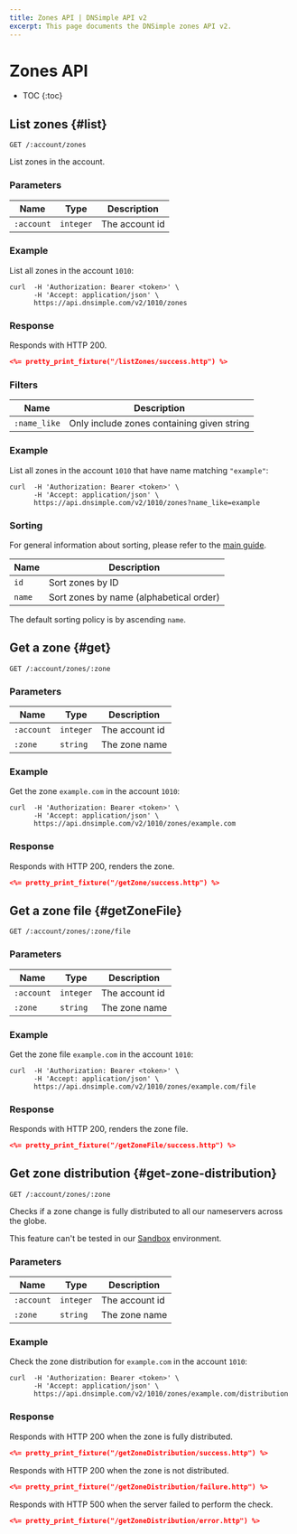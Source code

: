 ```yaml
---
title: Zones API | DNSimple API v2
excerpt: This page documents the DNSimple zones API v2.
---
```


# Zones API

* TOC
{:toc}


## List zones {#list}

    GET /:account/zones

List zones in the account.

### Parameters

Name | Type | Description
-----|------|------------
`:account` | `integer` | The account id

### Example

List all zones in the account `1010`:

    curl  -H 'Authorization: Bearer <token>' \
          -H 'Accept: application/json' \
          https://api.dnsimple.com/v2/1010/zones

### Response

Responds with HTTP 200.

~~~json
<%= pretty_print_fixture("/listZones/success.http") %>
~~~

### Filters

Name | Description
-----|------------
`:name_like` | Only include zones containing given string

### Example

List all zones in the account `1010` that have name matching `"example"`:

    curl  -H 'Authorization: Bearer <token>' \
          -H 'Accept: application/json' \
          https://api.dnsimple.com/v2/1010/zones?name_like=example

### Sorting

For general information about sorting, please refer to the [main guide](/v2/#sorting).

Name | Description
-----|------------
`id` | Sort zones by ID
`name` | Sort zones by name (alphabetical order)

The default sorting policy is by ascending `name`.


## Get a zone {#get}

    GET /:account/zones/:zone

### Parameters

Name | Type | Description
-----|------|------------
`:account` | `integer` | The account id
`:zone` | `string` | The zone name

### Example

Get the zone `example.com` in the account `1010`:

    curl  -H 'Authorization: Bearer <token>' \
          -H 'Accept: application/json' \
          https://api.dnsimple.com/v2/1010/zones/example.com

### Response

Responds with HTTP 200, renders the zone.

~~~json
<%= pretty_print_fixture("/getZone/success.http") %>
~~~

## Get a zone file {#getZoneFile}

    GET /:account/zones/:zone/file

### Parameters

Name | Type | Description
-----|------|------------
`:account` | `integer` | The account id
`:zone` | `string` | The zone name

### Example

Get the zone file `example.com` in the account `1010`:

    curl  -H 'Authorization: Bearer <token>' \
          -H 'Accept: application/json' \
          https://api.dnsimple.com/v2/1010/zones/example.com/file

### Response

Responds with HTTP 200, renders the zone file.

~~~json
<%= pretty_print_fixture("/getZoneFile/success.http") %>
~~~


## Get zone distribution {#get-zone-distribution}

    GET /:account/zones/:zone

Checks if a zone change is fully distributed to all our nameservers across the globe.

<warning>
  This feature can't be tested in our <a href="/sandbox">Sandbox</a> environment.
</warning>

### Parameters

Name | Type | Description
-----|------|------------
`:account` | `integer` | The account id
`:zone` | `string` | The zone name

### Example

Check the zone distribution for `example.com` in the account `1010`:

    curl  -H 'Authorization: Bearer <token>' \
          -H 'Accept: application/json' \
          https://api.dnsimple.com/v2/1010/zones/example.com/distribution

### Response

Responds with HTTP 200 when the zone is fully distributed.

~~~json
<%= pretty_print_fixture("/getZoneDistribution/success.http") %>
~~~

Responds with HTTP 200 when the zone is not distributed.

~~~json
<%= pretty_print_fixture("/getZoneDistribution/failure.http") %>
~~~

Responds with HTTP 500 when the server failed to perform the check.

~~~json
<%= pretty_print_fixture("/getZoneDistribution/error.http") %>
~~~
